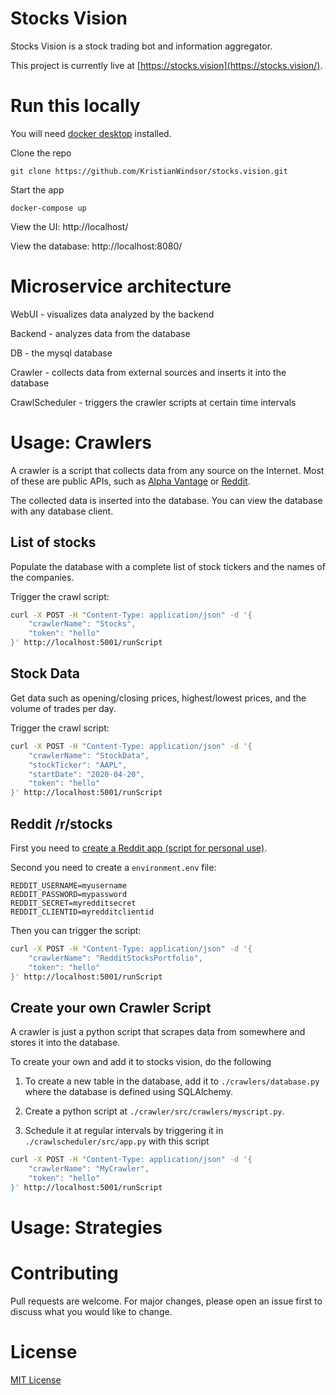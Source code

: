 # Stocks Vision

Stocks Vision is a stock trading bot and information aggregator.

This project is currently live at [https://stocks.vision](https://stocks.vision/).

# Run this locally
You will need [docker desktop](https://www.docker.com/products/docker-desktop) installed.

<!-- ## Download and run -->
Clone the repo
```
git clone https://github.com/KristianWindsor/stocks.vision.git
```

Start the app
```
docker-compose up
```

View the UI: http://localhost/

View the database: http://localhost:8080/

# Microservice architecture

WebUI - visualizes data analyzed by the backend

Backend - analyzes data from the database

DB - the mysql database

Crawler - collects data from external sources and inserts it into the database

CrawlScheduler - triggers the crawler scripts at certain time intervals

# Usage: Crawlers

A crawler is a script that collects data from any source on the Internet. Most of these are public APIs, such as [Alpha Vantage](https://www.alphavantage.co/documentation/) or [Reddit](https://www.reddit.com/dev/api/).

The collected data is inserted into the database. You can view the database with any database client.

## List of stocks

Populate the database with a complete list of stock tickers and the names of the companies.

Trigger the crawl script:

```bash
curl -X POST -H "Content-Type: application/json" -d '{
    "crawlerName": "Stocks",
    "token": "hello"
}' http://localhost:5001/runScript
```

## Stock Data

Get data such as opening/closing prices, highest/lowest prices, and the volume of trades per day.

Trigger the crawl script:

```bash
curl -X POST -H "Content-Type: application/json" -d '{
    "crawlerName": "StockData",
    "stockTicker": "AAPL",
    "startDate": "2020-04-20",
    "token": "hello"
}' http://localhost:5001/runScript
```

## Reddit /r/stocks

First you need to [create a Reddit app (script for personal use)](https://www.reddit.com/prefs/apps/).

Second you need to create a `environment.env` file:

```
REDDIT_USERNAME=myusername
REDDIT_PASSWORD=mypassword
REDDIT_SECRET=myredditsecret
REDDIT_CLIENTID=myredditclientid
```

Then you can trigger the script:
```bash
curl -X POST -H "Content-Type: application/json" -d '{
    "crawlerName": "RedditStocksPortfolio",
    "token": "hello"
}' http://localhost:5001/runScript
```

## Create your own Crawler Script

A crawler is just a python script that scrapes data from somewhere and stores it into the database. 

To create your own and add it to stocks vision, do the following

1. To create a new table in the database, add it to `./crawlers/database.py` where the database is defined using SQLAlchemy.

2. Create a python script at `./crawler/src/crawlers/myscript.py`.

3. Schedule it at regular intervals by triggering it in `./crawlscheduler/src/app.py` with this script
```bash
curl -X POST -H "Content-Type: application/json" -d '{
    "crawlerName": "MyCrawler",
    "token": "hello"
}' http://localhost:5001/runScript
```

# Usage: Strategies

<!-- A is a script that collects data from any source on the Internet. Most of these are public APIs, such as [Alpha Vantage](https://www.alphavantage.co/documentation/) or [Reddit](https://www.reddit.com/dev/api/).

The collected data is inserted into the database. You can view the database through phpMyAdmin at https://localhost:8080

## List of stocks

Populate the database with a complete list of stock tickers and the names of the companies.

Trigger the crawl script:

```bash
curl -X POST -H "Content-Type: application/json" -d '{
    "crawlerName": "Stocks",
    "token": "hello"
}' http://localhost:5001/runScript
``` -->


# Contributing

<!-- This project is structured so that it is easy to write new strategies and crawlers. If you want to use a 3rd party API or collect your own data from any website or platform, Stocks Vision has an expansive range of capabilities.  -->

Pull requests are welcome. For major changes, please open an issue first to discuss what you would like to change.

# License

[MIT License](https://github.com/KristianWindsor/stocks.vision/blob/master/LICENSE.md)